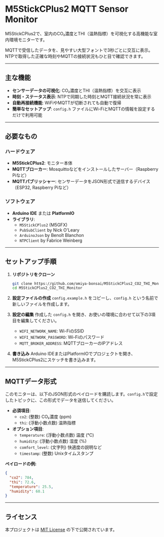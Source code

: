 # M5StickCPlus2 MQTT Sensor Monitor

M5StickCPlus2で、室内のCO₂濃度とTHI（温熱指標）を可視化する高機能な室内環境モニターです。

MQTTで受信したデータを、見やすい大型フォントで3秒ごとに交互に表示。NTPで取得した正確な時刻やMQTTの接続状況もひと目で確認できます。

-----

## 主な機能

  - **センサーデータの可視化**: CO₂濃度とTHI（温熱指標）を交互に表示
  - **時刻・ステータス表示**: NTPで同期した時刻とMQTT接続状況を常に表示
  - **自動再接続機能**: WiFiやMQTTが切断されても自動で復帰
  - **簡単なセットアップ**: `config.h` ファイルにWi-FiとMQTTの情報を設定するだけで利用可能

-----

## 必要なもの

### ハードウェア

  - **M5StickCPlus2**: モニター本体
  - **MQTTブローカー**: Mosquittoなどをインストールしたサーバー（Raspberry Piなど）
  - **MQTTパブリッシャー**: センサーデータをJSON形式で送信するデバイス（ESP32, Raspberry Piなど）

### ソフトウェア

  - **Arduino IDE** または **PlatformIO**
  - **ライブラリ**:
      - `M5StickCPlus2` (M5GFX)
      - `PubSubClient` by Nick O'Leary
      - `ArduinoJson` by Benoît Blanchon
      - `NTPClient` by Fabrice Weinberg

-----

## セットアップ手順

1.  **リポジトリをクローン**

    ```bash
    git clone https://github.com/omiya-bonsai/M5StickCPlus2_CO2_THI_Monitor.git
    cd M5StickCPlus2_CO2_THI_Monitor
    ```

2.  **設定ファイルの作成**
    `config.example.h` をコピーし、`config.h` という名前で新しいファイルを作成します。

3.  **設定の編集**
    作成した `config.h` を開き、お使いの環境に合わせて以下の3項目を編集してください。

      - `WIFI_NETWORK_NAME`: Wi-FiのSSID
      - `WIFI_NETWORK_PASSWORD`: Wi-Fiのパスワード
      - `MQTT_BROKER_ADDRESS`: MQTTブローカーのIPアドレス

4.  **書き込み**
    Arduino IDEまたはPlatformIOでプロジェクトを開き、M5StickCPlus2にスケッチを書き込みます。

-----

## MQTTデータ形式

このモニターは、以下のJSON形式のペイロードを購読します。`config.h`で設定したトピックに、この形式でデータを送信してください。

  - **必須項目**:
      - `co2`: (整数) CO₂濃度 (ppm)
      - `thi`: (浮動小数点数) 温熱指標
  - **オプション項目**:
      - `temperature`: (浮動小数点数) 温度 (℃)
      - `humidity`: (浮動小数点数) 湿度 (%)
      - `comfort_level`: (文字列) 快適度の説明など
      - `timestamp`: (整数) Unixタイムスタンプ

**ペイロードの例:**

```json
{
  "co2": 784,
  "thi": 72.6,
  "temperature": 25.5,
  "humidity": 60.1
}
```

-----

## ライセンス

本プロジェクトは [MIT License](https://www.google.com/search?q=LICENSE) の下で公開されています。
